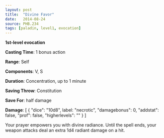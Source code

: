 ```yaml
---
layout: post
title:  "Divine Favor"
date:   2014-08-24
source: PHB.234
tags: [paladin, level1, evocation]
---
```


**1st-level evocation**

**Casting Time**: 1 bonus action

**Range**: Self

**Components**: V, S

**Duration**: Concentration, up to 1 minute

**Saving Throw**: Constitution

**Save For**: half damage

**Damage**: [ { "dice": "10d8", label: "necrotic", "damagebonus": 0, "addstat": false, "prof": false, "higherlevels": "" } ]

Your prayer empowers you with divine radiance. Until the spell ends, your weapon attacks deal an extra 1d4 radiant damage on a hit.
